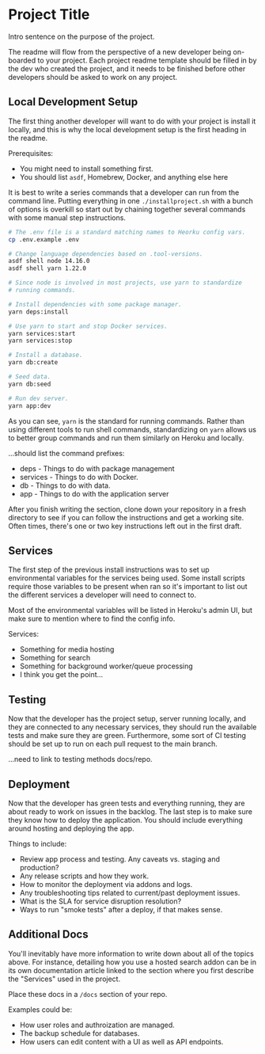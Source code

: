 # Project Title

Intro sentence on the purpose of the project.

The readme will flow from the perspective of a new developer being 
on-boarded to your project. Each project readme template should be
filled in by the dev who created the project, and it needs to be 
finished before other developers should be asked to work on any project.

## Local Development Setup

The first thing another developer will want to do with your project is
install it locally, and this is why the local development setup is the
first heading in the readme.

Prerequisites:
- You might need to install something first.
- You should list `asdf`, Homebrew, Docker, and anything else here

It is best to write a series commands that a developer can run from the
command line. Putting everything in one `./installproject.sh` with a bunch
of options is overkill so start out by chaining together several commands
with some manual step instructions.

```bash
# The .env file is a standard matching names to Heorku config vars.
cp .env.example .env

# Change language dependencies based on .tool-versions.
asdf shell node 14.16.0
asdf shell yarn 1.22.0

# Since node is involved in most projects, use yarn to standardize
# running commands.

# Install dependencies with some package manager.
yarn deps:install

# Use yarn to start and stop Docker services.
yarn services:start
yarn services:stop

# Install a database.
yarn db:create

# Seed data.
yarn db:seed

# Run dev server.
yarn app:dev
```

As you can see, `yarn` is the standard for running commands. Rather than using 
different tools to run shell commands, standardizing on `yarn` allows us to better
group commands and run them similarly on Heroku and locally.

...should list the command prefixes:
- deps - Things to do with package management
- services - Things to do with Docker.
- db - Things to do with data.
- app - Things to do with the application server

After you finish writing the section, clone down your repository in a fresh directory
to see if you can follow the instructions and get a working site. Often times, there's
one or two key instructions left out in the first draft.

## Services

The first step of the previous install instructions was to set up environmental
variables for the services being used. Some install scripts require those variables
to be present when ran so it's important to list out the different services a 
developer will need to connect to.

Most of the environmental variables will be listed in Heroku's admin UI, but make
sure to mention where to find the config info.

Services:
- Something for media hosting
- Something for search
- Something for background worker/queue processing
- I think you get the point...

## Testing

Now that the developer has the project setup, server running locally, and they 
are connected to any necessary services, they should run the available tests and
make sure they are green. Furthermore, some sort of CI testing should be set up to 
run on each pull request to the main branch.

...need to link to testing methods docs/repo.

## Deployment

Now that the developer has green tests and everything running, they are about ready
to work on issues in the backlog. The last step is to make sure they know how to 
deploy the application. You should include everything around hosting and deploying the
app.

Things to include:
- Review app process and testing. Any caveats vs. staging and production?
- Any release scripts and how they work.
- How to monitor the deployment via addons and logs.
- Any troubleshooting tips related to current/past deployment issues.
- What is the SLA for service disruption resolution?
- Ways to run "smoke tests" after a deploy, if that makes sense.

## Additional Docs

You'll inevitably have more information to write down about all of the topics above.
For instance, detailing how you use a hosted search addon can be in its own documentation
article linked to the section where you first describe the "Services" used in the project.

Place these docs in a `/docs` section of your repo.

Examples could be:
- How user roles and authroization are managed.
- The backup schedule for databases.
- How users can edit content with a UI as well as API endpoints.


